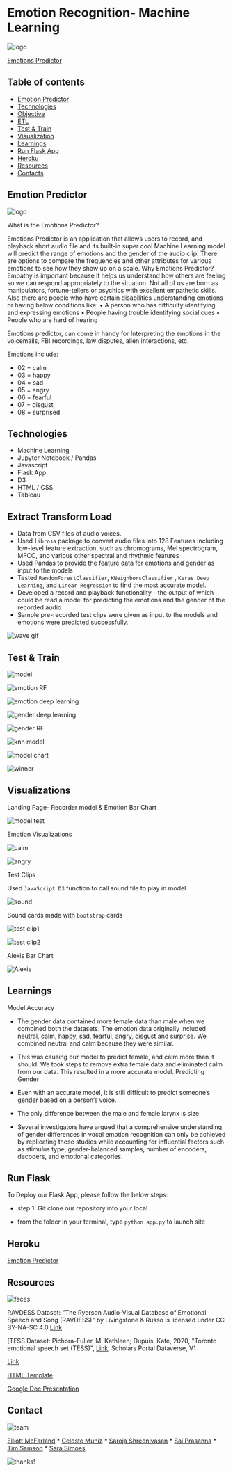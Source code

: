 # Emotion Recognition- Machine Learning 

![logo](static/img/emotion_peeps.jpg)

[Emotions Predictor ](https://voice-emotion.herokuapp.com)

## Table of contents
* [Emotion Predictor](#emotion-predictor)
* [Technologies](#technologies)
* [Objective](#objective)
* [ETL](#extract-transform-load)
* [Test & Train](#test-&-train)
* [Visualization](#visualiation)
* [Learnings](#learnings)
* [Run Flask App](run-flask)
* [Heroku](heroku)
* [Resources](#resources)
* [Contacts](#contacts)


## Emotion Predictor 

![logo](static/img/emotion_predictor_logo.png)

What is the Emotions Predictor?

Emotions Predictor is an application that allows users to record, and playback short audio file and its built-in super cool Machine Learning model will predict the range of emotions and the gender of the audio clip.
There are options to compare the frequencies and other attributes for various emotions to see how they show up on a scale.
Why Emotions Predictor? 
Empathy is important because it helps us understand how others are feeling so we can respond appropriately to the situation. Not all of us are born as manipulators, fortune-tellers or psychics with excellent empathetic skills. Also there are people who have certain disabilities understanding emotions or having below conditions like:
•	A person who has difficulty identifying and expressing emotions
•	People having trouble identifying social cues
•	People who are hard of hearing

Emotions predictor, can come in handy for Interpreting the emotions in the voicemails, FBI recordings, law disputes, alien interactions, etc.

Emotions include: 

* 02 = calm
* 03 = happy
* 04 = sad
* 05 = angry
* 06 = fearful
* 07 = disgust
* 08 = surprised


## Technologies

* Machine Learning
* Jupyter Notebook / Pandas 
* Javascript 
* Flask App
* D3
* HTML / CSS 
* Tableau 

## Extract Transform Load
*	Data from CSV files of audio voices. 
*	Used `librosa` package to convert audio files into 128 Features including low-level feature extraction, such as chromograms, Mel spectrogram, MFCC, and various other spectral and rhythmic features
*	Used Pandas to provide the feature data for emotions and gender as input to the models
*	Tested `RandomForestClassifier`, `KNeighborsClassifier` , `Keras Deep Learning`, and `Linear Regression` to find the most accurate model.  
*	Developed a record and playback functionality - the output of which could be read a model for predicting the emotions and the gender of the recorded audio
*	Sample pre-recorded test clips were given as input to the models and emotions were predicted successfully.

![wave gif](static/img/200_d.gif)

## Test & Train

![model](static/img/model.JPG)

![emotion RF](static/img/model_reports/1emotion_rf.png)

![emotion deep learning](static/img/model_reports/emo_deep_learninng.png)

![gender deep learning](static/img/model_reports/gender_deep_learning.png)

![gender RF](static/img/model_reports/gender_rf.png)

![knn model](static/img/model_reports/knn_model.png)

![model chart](static/img/model_chart.JPG)

![winner](static/img/winner.JPG)

## Visualizations

Landing Page- Recorder model & Emotion Bar Chart 

![model test](static/img/model_test.JPG)

Emotion Visualizations 

![calm](static/img/calm_vis.JPG)

![angry](static/img/angry_vis.JPG)

Test Clips

Used `JavaScript D3` function to call sound file to play in model

![sound](static/img/sound_card.JPG)

Sound cards made with `bootstrap` cards

![test clip1](static/img/test_clip1.JPG)

![test clip2](static/img/test_clip2.JPG)

Alexis Bar Chart

![Alexis](static/img/alexis_bar.JPG)


## Learnings

Model Accuracy
*	The gender data contained more female data than male when we combined both the datasets.  The emotion data originally included neutral, calm, happy, sad, fearful, angry, disgust and surprise.  We combined neutral and calm because they were similar.


*	This was causing our model to predict female, and calm more than it should.  We took steps to remove extra female data and eliminated calm from our data.  This resulted in a more accurate model.
Predicting Gender
*	Even with an accurate model, it is still difficult to predict someone’s gender based on a person’s voice.  
* The only difference between the male and female larynx is size
*	Several investigators have argued that a comprehensive understanding of gender differences in vocal emotion recognition can only be achieved by replicating these studies while accounting for influential factors such as stimulus type, gender-balanced samples, number of encoders, decoders, and emotional categories. 

## Run Flask

To Deploy our Flask App, please follow the below steps:

* step 1: Git clone our repository into your local

* from the folder in your terminal, type `python app.py` to launch site

## Heroku

[Emotion Predictor]( https://voice-emotion.herokuapp.com) 

## Resources

![faces](static/img/ball_faces.jpg)

RAVDESS Dataset: "The Ryerson Audio-Visual Database of Emotional Speech and Song (RAVDESS)" by Livingstone & Russo is licensed under CC BY-NA-SC 4.0 [Link](https://www.kaggle.com/uwrfkaggler/ravdess-emotional-speech-audio)

[TESS Dataset: Pichora-Fuller, M. Kathleen; Dupuis, Kate, 2020, "Toronto emotional speech set (TESS)", [Link](https://doi.org/10.5683/SP2/E8H2MF), Scholars Portal Dataverse, V1

[Link](https://tspace.library.utoronto.ca/handle/1807/24487)

[HTML Template](https://templatemo.com/tm-547-real-dynamic) 

[Google Doc Presentation](https://docs.google.com/presentation/d/1WQ2L1KWJT6c9SlYm7RMh6zrVnNrBERbFJMPgzOyNcTc/edit#slide=id.p)

## Contact

![team](static/img/team.JPG)

[Elliott McFarland](https://github.com/emcfarland) * [Celeste Muniz](https://github.com/celeste1030) * [Saroja Shreenivasan](https://github.com/shreeniv) * [Sai Prasanna](https://github.com/prasanna0913) * [Tim Samson](https://github.com/timsamson) * [Sara Simoes](https://github.com/Ssimoes48) 

![thanks!](static/img/squirel_potato.jpg)
